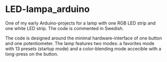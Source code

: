 # LED-lampa_arduino

One of my early Arduino-projects for a lamp with one RGB LED strip and one white LED strip. 
The code is commented in Swedish. 

The code is designed around the minimal hardware-interface of one button and one potentiometer. 
The lamp features two modes: a favorites mode with 13 presets (startup mode) and a color-blending mode accecible with a long-press on the button.
